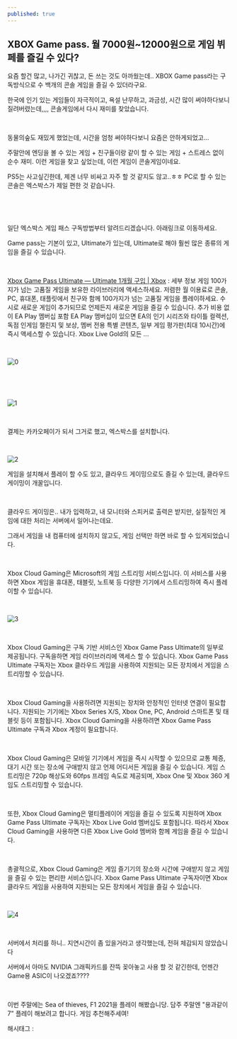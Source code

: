 ```yaml
---
published: true
---
```

## XBOX Game pass. 월 7000원~12000원으로 게임 뷔페를 즐길 수 있다?

요즘 할건 많고, 나가긴 귀찮고, 돈 쓰는 것도 아까웠는데.. XBOX Game pass라는 구독방식으로 수 백개의 콘솔 게임을 즐길 수 있더라구요.

한국에 인기 있는 게임들이 자극적이고, 욕설 난무하고, 과금성, 시간 많이 써야하다보니 질려버렸는데,,,, 콘솔게임에서 다시 재미를 찾았습니다.

​

동물의숲도 재밌게 했었는데, 시간을 엄청 써야하다보니 요즘은 안하게되었고...

주말안에 엔딩을 볼 수 있는 게임 + 친구들이랑 같이 할 수 있는 게임 + 스트레스 없이 순수 재미. 이런 게임을 찾고 싶었는데, 이런 게임이 콘솔게임이네요.

PS5는 사고싶긴한데, 제겐 너무 비싸고 자주 할 것 같지도 않고..ㅎㅎ PC로 할  수 있는 콘솔은 엑스박스가 제일 편한 것 같습니다.

​

​

일단 엑스박스 게임 패스 구독방법부터 알려드리겠습니다. 아래링크로 이동하세요.

Game pass는 기본이 있고, Ultimate가 있는데, Ultimate로 해야 훨씬 많은 종류의 게임을 즐길 수 있습니다.

​

[Xbox Game Pass Ultimate — Ultimate 1개월 구입 | Xbox](https://www.xbox.com/ko-KR/games/store/xbox-game-pass-ultimate/cfq7ttc0khs0) : 세부 정보 게임 100가지가 넘는 고품질 게임을 보유한 라이브러리에 액세스하세요. 저렴한 월 이용료로 콘솔, PC, 휴대폰, 태플릿에서 친구와 함께 100가지가 넘는 고품질 게임을 플레이하세요. 수시로 새로운 게임이 추가되므로 언제든지 새로운 게임을 즐길 수 있습니다. 추가 비용 없이 EA Play 멤버십 포함​ EA Play 멤버십이 있으면 EA의 인기 시리즈와 타이틀 컬렉션, 독점 인게임 챌린지 및 보상, 멤버 전용 특별 콘텐츠, 일부 게임 평가판(최대 10시간)에 즉시 액세스할 수 있습니다. Xbox Live Gold의 모든 ...

​

![0](/asset/img/223083144005/0.png)

​

​

![1](/asset/img/223083144005/1.png)

​

결제는 카카오페이가 되서 그거로 했고, 엑스박스를 설치합니다.

​

![2](/asset/img/223083144005/2.png)

게임을 설치해서 플레이 할 수도 있고, 클라우드 게이밍으로도 즐길 수 있는데, 클라우드 게이밍이 개꿀입니다.

​

클라우드 게이밍은.. 내가 입력하고, 내 모니터와 스피커로 출력은 받지만, 실질적인 게임에 대한 처리는 서버에서 일어나는데요.

그래서 게임을 내 컴퓨터에 설치하지 않고도, 게임 선택만 하면 바로 할 수 있게되었습니다.

​

Xbox Cloud Gaming은 Microsoft의 게임 스트리밍 서비스입니다. 이 서비스를 사용하면 Xbox 게임을 휴대폰, 태블릿, 노트북 등 다양한 기기에서 스트리밍하여 즉시 플레이할 수 있습니다.

​

![3](/asset/img/223083144005/3.png)

​

Xbox Cloud Gaming은 구독 기반 서비스인 Xbox Game Pass Ultimate의 일부로 제공됩니다. 구독을하면 게임 라이브러리에 액세스 할 수 있습니다. Xbox Game Pass Ultimate 구독자는 Xbox 클라우드 게임을 사용하여 지원되는 모든 장치에서 게임을 스트리밍할 수 있습니다.

​

Xbox Cloud Gaming을 사용하려면 지원되는 장치와 안정적인 인터넷 연결이 필요합니다. 지원되는 기기에는 Xbox Series X/S, Xbox One, PC, Android 스마트폰 및 태블릿 등이 포함됩니다. Xbox Cloud Gaming을 사용하려면 Xbox Game Pass Ultimate 구독과 Xbox 계정이 필요합니다.

​

Xbox Cloud Gaming은 모바일 기기에서 게임을 즉시 시작할 수 있으므로 교통 체증, 대기 시간 또는 장소에 구애받지 않고 언제 어디서든 게임을 즐길 수 있습니다. 게임 스트리밍은 720p 해상도와 60fps 프레임 속도로 제공되며, Xbox One 및 Xbox 360 게임도 스트리밍할 수 있습니다.

​

또한, Xbox Cloud Gaming은 멀티플레이어 게임을 즐길 수 있도록 지원하며 Xbox Game Pass Ultimate 구독자는 Xbox Live Gold 멤버십도 포함됩니다. 따라서 Xbox Cloud Gaming을 사용하면 다른 Xbox Live Gold 멤버와 함께 게임을 즐길 수 있습니다.

​

총괄적으로, Xbox Cloud Gaming은 게임 즐기기의 장소와 시간에 구애받지 않고 게임을 즐길 수 있는 편리한 서비스입니다. Xbox Game Pass Ultimate 구독자이면 Xbox 클라우드 게임을 사용하여 지원되는 모든 장치에서 게임을 즐길 수 있습니다.

​

![4](/asset/img/223083144005/4.png)

​

서버에서 처리를 하니.. 지연시간이 좀 있을거라고 생각했는데, 전혀 체감되지 않았습니다

서버에서 아마도 NVIDIA 그래픽카드를 잔뜩 꽂아놓고 사용 할 것 같긴한데, 언젠간 Game용 ASIC이 나오겠죠???? 

​

이번 주말에는 Sea of thieves, F1 2021을 플레이 해봤습니당. 담주 주말엔 "용과같이7" 플레이 해보려고 합니다. 게임 추천해주세여!

 해시태그 : 